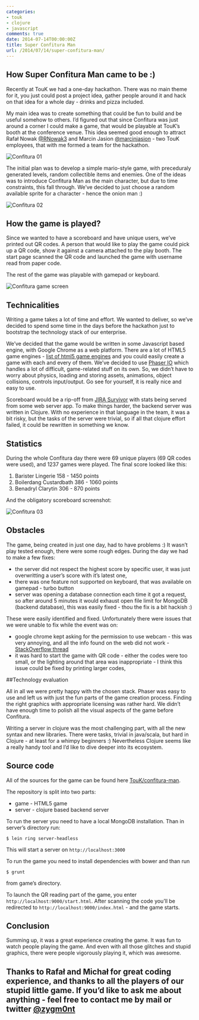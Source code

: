 ```yaml
---
categories:
- touk
- clojure
- javascript
comments: true
date: 2014-07-14T00:00:00Z
title: Super Confitura Man
url: /2014/07/14/super-confitura-man/
---
```


## How Super Confitura Man came to be :)

Recently at TouK we had a one-day hackathon. There was no main theme for
it, you just could post a project idea, gather people around it and hack
on that idea for a whole day - drinks and pizza included.

My main idea was to create something that could be fun to build and be
useful somehow to others. I’d figured out that since Confitura was just
around a corner I could make a game, that would be playable at TouK’s
booth at the conference venue. This idea seemed good enough to attract
Rafał Nowak [@RNowak3](https://twitter.com/RNowak3) and Marcin Jasion
[@marcinjasion](https://twitter.com/marcinjasion) - two TouK employees, that with me
formed a team for the hackathon.

![Confitura 01](/assets/confitura-2014-01.jpg)

<!--more-->

The initial plan was to develop a simple mario-style game, with
preceduraly generated levels, random collectible items and enemies. One
of the ideas was to introduce Confitura Man as the main character, but
due to time constraints, this fall through. We’ve decided to just choose
a random available sprite for a character - hence the onion man :)

![Confitura 02](/assets/confitura-2014-02.jpg)

## How the game is played?

Since we wanted to have a scoreboard and have unique users, we’ve
printed out QR codes. A person that would like to play the game could
pick up a QR code, show it against a camera attached to the play booth.
The start page scanned the QR code and launched the game with username
read from paper code.

The rest of the game was playable with gamepad or keyboard.

![Confitura game screen](/assets/confitura-2014-04.png)

## Technicalities

Writing a game takes a lot of time and effort. We wanted to deliver, so
we’ve decided to spend some time in the days before the hackathon just
to bootstrap the technology stack of our enterprise.

We’ve decided that the game would be written in some Javascript based
engine, with Google Chrome as a web platform. There are a lot of HTML5
game engines - [list of html5 game engines](http://html5gameengine.com/) and you could easily create a
game with each and every of them. We’ve decided to use [Phaser IO](http://phaser.io/)
which handles a lot of difficult,  game-related stuff on its own. So, we
didn’t have to worry about physics, loading and storing assets,
animations, object collisions, controls input/output. Go see for
yourself, it is really nice and easy to use.

Scoreboard would be a rip-off from [JIRA Survivor](http://blog.gengo.com/jira-survivor/)
with stats being served from some web server app. To make things harder,
the backend server was written in Clojure. With no experience in that
language in the team, it was a bit risky, but the tasks of the server
were trivial, so if all that clojure effort failed, it could be
rewritten in something we know.

## Statistics

During the whole Confitura day there were 69 unique players (69 QR codes
were used), and 1237 games were played. The final score looked like
this:

1. Barister Lingerie 158 - 1450 points
2. Boilerdang Custardbath 386 - 1060 points
3. Benadryl Clarytin 306 - 870 points

And the obligatory scoreboard screenshot:

![Confitura 03](/assets/confitura-2014-03.png)

## Obstacles

The game, being created in just one day, had to have problems :) It
wasn’t play tested enough, there were some rough edges. During the day
we had to make a few fixes:

- the server did not respect the highest score by specific user, it was just overwritting a user’s score with it’s latest one,
- there was one feature not supported on keyboard, that was available on gamepad - turbo button
- server was opening a database connection each time it got a request, so after around 5 minutes it would exhaust open file limit for MongoDB (backend database), this was easily fixed - thou the fix is a bit hackish :)


These were easily identified and fixed.
Unfortunately there were issues that we were unable to fix while the
event was on:

- google chrome kept asking for the permission to use webcam - this was very annoying, and all the info found on the web did not work - [StackOverflow thread](http://stackoverflow.com/questions/16835421/how-to-allow-chrome-to-access-my-camera-on-localhost/16929608#16929608)
- it was hard to start the game with QR code - either the codes were too small, or the lighting around that area was inappropriate - I think this
issue could be fixed by printing larger codes,

##Technology evaluation

All in all we were pretty happy with the chosen stack. Phaser was easy
to use and left us with just the fun parts of the game creation process.
Finding the right graphics with appropriate licensing was rather hard.
We didn’t have enough time to polish all the visual aspects of the game
before Confitura.

Writing a server in clojure was the most challenging part, with all the
new syntax and new libraries. There were tasks, trivial in java/scala,
but hard in Clojure - at least for a whimpy beginners :) Nevertheless
Clojure seems like a really handy tool and I’d like to dive deeper into
its ecosystem.

## Source code

All of the sources for the game can be found here
[TouK/confitura-man](https://github.com/TouK/confitura-man).

The repository is split into two parts:

- game - HTML5 game
- server - clojure based backend server

To run the server you need to have a local MongoDB installation. Than in
server’s directory run:
```
$ lein ring server-headless 
```
This will start a server on `http://localhost:3000`

To run the game you need to install dependencies with bower and than
run
```
$ grunt
```
from game’s directory. 

To launch the QR reading part of the game, you enter
`http://localhost:9000/start.html`. After scanning the code you’ll be
redirected to `http://localhost:9000/index.html` - and the game starts.

## Conclusion

Summing up, it was a great experience creating the game. It was fun to
watch people playing the game. And even with all those glitches and
stupid graphics, there were people vigorously playing it, which was
awesome.

Thanks to Rafał and Michał for great coding experience, and thanks to all the players of our stupid little game. If you’d like to ask me about anything - feel free to contact me by mail or twitter [@zygm0nt](https://twitter.com/zygm0nt)
- 

